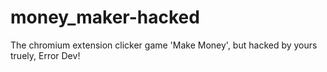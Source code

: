 # money_maker-hacked
The chromium extension clicker game 'Make Money', but hacked by yours truely, Error Dev!
